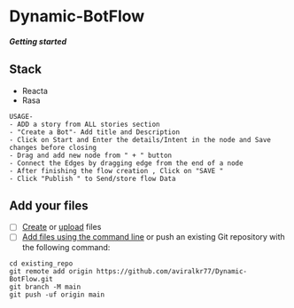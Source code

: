 # Dynamic-BotFlow 

##### Getting started

## Stack
- Reacta
- Rasa 
```
USAGE- 
- ADD a story from ALL stories section 
- "Create a Bot"- Add title and Description
- Click on Start and Enter the details/Intent in the node and Save changes before closing
- Drag and add new node from " + " button 
- Connect the Edges by dragging edge from the end of a node
- After finishing the flow creation , Click on "SAVE "
- Click "Publish " to Send/store flow Data   
```


## Add your files

- [ ] [Create](https://docs.gitlab.com/ee/user/project/repository/web_editor.html#create-a-file) or [upload](https://docs.gitlab.com/ee/user/project/repository/web_editor.html#upload-a-file) files
- [ ] [Add files using the command line](https://docs.gitlab.com/ee/gitlab-basics/add-file.html#add-a-file-using-the-command-line) or push an existing Git repository with the following command:

```
cd existing_repo
git remote add origin https://github.com/aviralkr77/Dynamic-BotFlow.git
git branch -M main
git push -uf origin main
```
